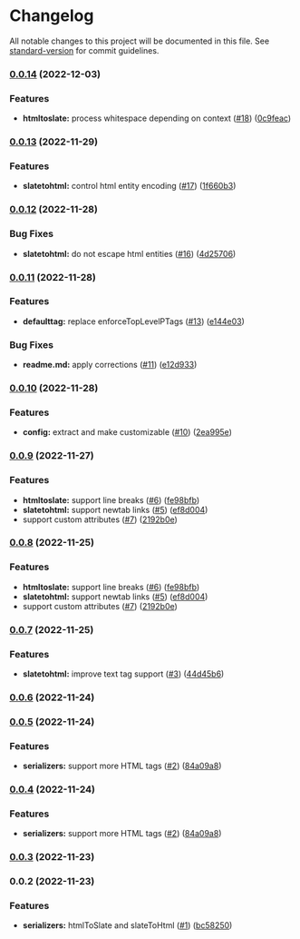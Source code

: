 # Changelog

All notable changes to this project will be documented in this file. See [standard-version](https://github.com/conventional-changelog/standard-version) for commit guidelines.

### [0.0.14](https://github.com/thompsonsj/slate-serializers/compare/v0.0.13...v0.0.14) (2022-12-03)


### Features

* **htmltoslate:** process whitespace depending on context ([#18](https://github.com/thompsonsj/slate-serializers/issues/18)) ([0c9feac](https://github.com/thompsonsj/slate-serializers/commit/0c9feac90e460573859bed678c2428c125b49556))

### [0.0.13](https://github.com/thompsonsj/slate-serializers/compare/v0.0.12...v0.0.13) (2022-11-29)


### Features

* **slatetohtml:** control html entity encoding ([#17](https://github.com/thompsonsj/slate-serializers/issues/17)) ([1f660b3](https://github.com/thompsonsj/slate-serializers/commit/1f660b3bf172bab29168fe52ff103f3b0d00d70c))

### [0.0.12](https://github.com/thompsonsj/slate-serializers/compare/v0.0.11...v0.0.12) (2022-11-28)


### Bug Fixes

* **slatetohtml:** do not escape html entities ([#16](https://github.com/thompsonsj/slate-serializers/issues/16)) ([4d25706](https://github.com/thompsonsj/slate-serializers/commit/4d2570634eeff3b04629c49e65009385249a99a7))

### [0.0.11](https://github.com/thompsonsj/slate-serializers/compare/v0.0.10...v0.0.11) (2022-11-28)


### Features

* **defaulttag:** replace enforceTopLevelPTags ([#13](https://github.com/thompsonsj/slate-serializers/issues/13)) ([e144e03](https://github.com/thompsonsj/slate-serializers/commit/e144e03e02001f90454deb76a0b71acf2261ac66))


### Bug Fixes

* **readme.md:** apply corrections ([#11](https://github.com/thompsonsj/slate-serializers/issues/11)) ([e12d933](https://github.com/thompsonsj/slate-serializers/commit/e12d9339c2bac12cb781109ea61372c73b2d962b))

### [0.0.10](https://github.com/thompsonsj/slate-serializers/compare/v0.0.9...v0.0.10) (2022-11-28)


### Features

* **config:** extract and make customizable ([#10](https://github.com/thompsonsj/slate-serializers/issues/10)) ([2ea995e](https://github.com/thompsonsj/slate-serializers/commit/2ea995e2ccee3b98ae9b4b98c06ccef71594bab8))

### [0.0.9](https://github.com/thompsonsj/slate-serializers/compare/v0.0.7...v0.0.9) (2022-11-27)


### Features

* **htmltoslate:** support line breaks ([#6](https://github.com/thompsonsj/slate-serializers/issues/6)) ([fe98bfb](https://github.com/thompsonsj/slate-serializers/commit/fe98bfbc24bd4ff9025f70b08f16f8994ac9247f))
* **slatetohtml:** support newtab links ([#5](https://github.com/thompsonsj/slate-serializers/issues/5)) ([ef8d004](https://github.com/thompsonsj/slate-serializers/commit/ef8d004a101f69e7999c59dab4f5f68b3dd5435d))
* support custom attributes ([#7](https://github.com/thompsonsj/slate-serializers/issues/7)) ([2192b0e](https://github.com/thompsonsj/slate-serializers/commit/2192b0ea5c972d12901ac2ebfc4e35120408f46e))

### [0.0.8](https://github.com/thompsonsj/slate-serializers/compare/v0.0.7...v0.0.8) (2022-11-25)


### Features

* **htmltoslate:** support line breaks ([#6](https://github.com/thompsonsj/slate-serializers/issues/6)) ([fe98bfb](https://github.com/thompsonsj/slate-serializers/commit/fe98bfbc24bd4ff9025f70b08f16f8994ac9247f))
* **slatetohtml:** support newtab links ([#5](https://github.com/thompsonsj/slate-serializers/issues/5)) ([ef8d004](https://github.com/thompsonsj/slate-serializers/commit/ef8d004a101f69e7999c59dab4f5f68b3dd5435d))
* support custom attributes ([#7](https://github.com/thompsonsj/slate-serializers/issues/7)) ([2192b0e](https://github.com/thompsonsj/slate-serializers/commit/2192b0ea5c972d12901ac2ebfc4e35120408f46e))

### [0.0.7](https://github.com/thompsonsj/slate-serializers/compare/v0.0.5...v0.0.7) (2022-11-25)


### Features

* **slatetohtml:** improve text tag support ([#3](https://github.com/thompsonsj/slate-serializers/issues/3)) ([44d45b6](https://github.com/thompsonsj/slate-serializers/commit/44d45b682ef34bd7ff87a1c6605565fe897f0afd))

### [0.0.6](https://github.com/thompsonsj/slate-serializers/compare/v0.0.5...v0.0.6) (2022-11-24)

### [0.0.5](https://github.com/thompsonsj/slate-serializers/compare/v0.0.3...v0.0.5) (2022-11-24)


### Features

* **serializers:** support more HTML tags ([#2](https://github.com/thompsonsj/slate-serializers/issues/2)) ([84a09a8](https://github.com/thompsonsj/slate-serializers/commit/84a09a8ba81e4e69131cf45b442dda4c3b0397f7))

### [0.0.4](https://github.com/thompsonsj/slate-serializers/compare/v0.0.3...v0.0.4) (2022-11-24)


### Features

* **serializers:** support more HTML tags ([#2](https://github.com/thompsonsj/slate-serializers/issues/2)) ([84a09a8](https://github.com/thompsonsj/slate-serializers/commit/84a09a8ba81e4e69131cf45b442dda4c3b0397f7))

### [0.0.3](https://github.com/thompsonsj/slate-serializers/compare/v0.0.2...v0.0.3) (2022-11-23)

### 0.0.2 (2022-11-23)


### Features

* **serializers:** htmlToSlate and slateToHtml ([#1](https://github.com/thompsonsj/slate-serializers/issues/1)) ([bc58250](https://github.com/thompsonsj/slate-serializers/commit/bc5825060f40723e9fb575dc97ba7b132f9710a4))
